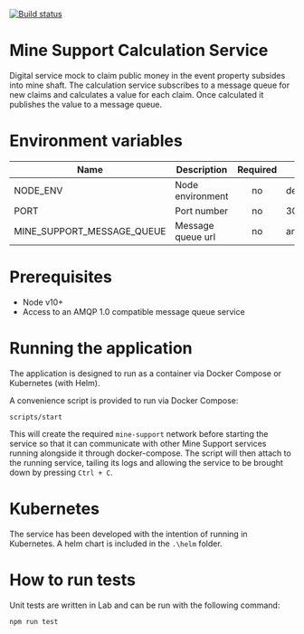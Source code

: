 [![Build status](https://defradev.visualstudio.com/DEFRA_FutureFarming/_apis/build/status/defra-ff-mine-support-calculation-service)](https://defradev.visualstudio.com/DEFRA_FutureFarming/_build/latest?definitionId=564)

# Mine Support Calculation Service

Digital service mock to claim public money in the event property subsides into mine shaft.  The calculation service subscribes to a message queue for new claims and calculates a value for each claim.  Once calculated it publishes the value to a message queue.

# Environment variables

| Name                       | Description       | Required | Default          | Valid                       | Notes |
|----------------------------|-------------------|:--------:|------------------|-----------------------------|-------|
| NODE_ENV                   | Node environment  | no       | development      | development,test,production |       |
| PORT                       | Port number       | no       | 3005             |                             |       |
| MINE_SUPPORT_MESSAGE_QUEUE | Message queue url | no       | amqp://localhost |                             |       |

# Prerequisites

- Node v10+
- Access to an AMQP 1.0 compatible message queue service

# Running the application

The application is designed to run as a container via Docker Compose or Kubernetes (with Helm).

A convenience script is provided to run via Docker Compose:

`scripts/start`

This will create the required `mine-support` network before starting the service so that it can communicate with other Mine Support services running alongside it through docker-compose. The script will then attach to the running service, tailing its logs and allowing the service to be brought down by pressing `Ctrl + C`.

# Kubernetes

The service has been developed with the intention of running in Kubernetes.  A helm chart is included in the `.\helm` folder.

# How to run tests

Unit tests are written in Lab and can be run with the following command:

`npm run test`
